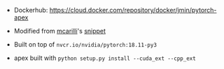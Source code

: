 
* Dockerhub: https://cloud.docker.com/repository/docker/jmin/pytorch-apex

* Modified from [mcarilli](https://github.com/mcarilli)'s [snippet](https://github.com/NVIDIA/apex/issues/83#issuecomment-439123560)
* Built on top of `nvcr.io/nvidia/pytorch:18.11-py3`
* apex built with `python setup.py install --cuda_ext --cpp_ext`
